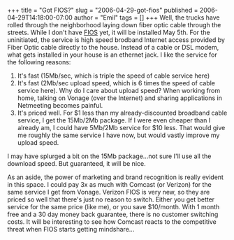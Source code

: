 +++
title = "Got FIOS?"
slug = "2006-04-29-got-fios"
published = 2006-04-29T14:18:00-07:00
author = "Emil"
tags = []
+++
Well, the trucks have rolled through the neighborhood laying down fiber
optic cable through the streets. While I don't have
[FIOS](http://www.verizonfios.com) yet, it will be installed May 5th.
For the uninitiated, the service is high speed brodband Internet access
provided by Fiber Optic cable directly to the house. Instead of a cable
or DSL modem, what gets installed in your house is an ethernet jack. I
like the service for the following reasons:  

1.  It's fast (15Mb/sec, which is triple the speed of cable service
    here)
2.  It's fast (2Mb/sec upload speed, which is 6 times the speed of cable
    service here). Why do I care about upload speed? When working from
    home, talking on Vonage (over the Internet) and sharing applications
    in Netmeeting becomes painful.
3.  It's priced well. For $1 less than my already-discounted broadband
    cable service, I get the 15Mb/2Mb package. If I were even cheaper
    than I already am, I could have 5Mb/2Mb service for $10 less. That
    would give me roughly the same service I have now, but would vastly
    improve my upload speed.

I may have splurged a bit on the 15Mb package...not sure I'll use all
the download speed. But guaranteed, it will be nice.  
  
As an aside, the power of marketing and brand recognition is really
evident in this space. I could pay 3x as much with Comcast (or Verizon)
for the same service I get from Vonage. Verizon FIOS is very new, so
they are priced so well that there's just no reason to switch. Either
you get better service for the same price (like me), or you save
$10/month. With 1 month free and a 30 day money back guarantee, there is
no customer switching costs. It will be interesting to see how Comcast
reacts to the competitive threat when FIOS starts getting mindshare...
